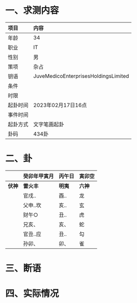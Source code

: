 # 一、求测内容
|项目|内容|
|:-|:-|
|年龄|34|
|职业|IT|
|性别|男|
|策项|杂占|
|钥语|JuveMedicoEnterprisesHoldingsLimited|
|条件||
|时限||
|起卦时间|2023年02月17日16点|
|事件时间||
|起卦方式|文字笔画起卦|
|卦码|434卦|

# 二、卦
||癸卯年甲寅月|丙午日|寅卯空|
|:-|:-|:-|:-|
|**伏神**|**雷火丰**|**明夷**|**六神**|
||官戌..|酉..|龙|
||父申..坎|亥..|玄|
||财午○|丑..|虎|
||兄亥、|亥、|蛇|
||官丑..应|丑..|勾|
||孙卯、|卯、|雀|


# 三、断语

# 四、实际情况